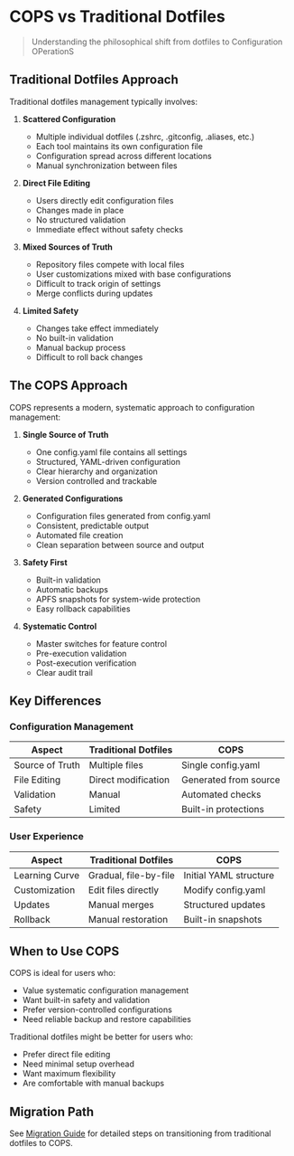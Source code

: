 # COPS vs Traditional Dotfiles

> Understanding the philosophical shift from dotfiles to Configuration OPerationS

## Traditional Dotfiles Approach

Traditional dotfiles management typically involves:

1. **Scattered Configuration**
   - Multiple individual dotfiles (.zshrc, .gitconfig, .aliases, etc.)
   - Each tool maintains its own configuration file
   - Configuration spread across different locations
   - Manual synchronization between files

2. **Direct File Editing**
   - Users directly edit configuration files
   - Changes made in place
   - No structured validation
   - Immediate effect without safety checks

3. **Mixed Sources of Truth**
   - Repository files compete with local files
   - User customizations mixed with base configurations
   - Difficult to track origin of settings
   - Merge conflicts during updates

4. **Limited Safety**
   - Changes take effect immediately
   - No built-in validation
   - Manual backup process
   - Difficult to roll back changes

## The COPS Approach

COPS represents a modern, systematic approach to configuration management:

1. **Single Source of Truth**
   - One config.yaml file contains all settings
   - Structured, YAML-driven configuration
   - Clear hierarchy and organization
   - Version controlled and trackable

2. **Generated Configurations**
   - Configuration files generated from config.yaml
   - Consistent, predictable output
   - Automated file creation
   - Clean separation between source and output

3. **Safety First**
   - Built-in validation
   - Automatic backups
   - APFS snapshots for system-wide protection
   - Easy rollback capabilities

4. **Systematic Control**
   - Master switches for feature control
   - Pre-execution validation
   - Post-execution verification
   - Clear audit trail

## Key Differences

### Configuration Management

| Aspect | Traditional Dotfiles | COPS |
|--------|---------------------|------|
| Source of Truth | Multiple files | Single config.yaml |
| File Editing | Direct modification | Generated from source |
| Validation | Manual | Automated checks |
| Safety | Limited | Built-in protections |

### User Experience

| Aspect | Traditional Dotfiles | COPS |
|--------|---------------------|------|
| Learning Curve | Gradual, file-by-file | Initial YAML structure |
| Customization | Edit files directly | Modify config.yaml |
| Updates | Manual merges | Structured updates |
| Rollback | Manual restoration | Built-in snapshots |

## When to Use COPS

COPS is ideal for users who:

- Value systematic configuration management
- Want built-in safety and validation
- Prefer version-controlled configurations
- Need reliable backup and restore capabilities

Traditional dotfiles might be better for users who:

- Prefer direct file editing
- Need minimal setup overhead
- Want maximum flexibility
- Are comfortable with manual backups

## Migration Path

See [Migration Guide](archive/migration-from-dotfiles.md) for detailed steps on transitioning from traditional dotfiles to COPS.
